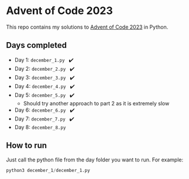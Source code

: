 # Advent of Code 2023
This repo contains my solutions to [Advent of Code 2023](https://adventofcode.com/) in Python.  

## Days completed
- Day 1: ```december_1.py ``` ✔️
- Day 2: ```december_2.py ``` ✔️
- Day 3: ```december_3.py ``` ✔️
- Day 4: ```december_4.py ``` ✔️
- Day 5: ```december_5.py ``` ✔️
    - Should try another approach to part 2 as it is extremely slow
- Day 6: ```december_6.py ``` ✔️
- Day 7: ```december_7.py ``` ✔️
- Day 8: ```december_8.py ``` 

## How to run
Just call the python file from the day folder you want to run. For example:

```python
python3 december_1/december_1.py
```
